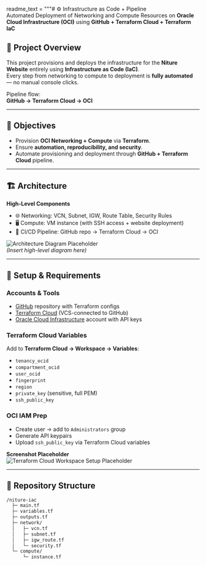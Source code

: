 readme_text = """# ⚙️ Infrastructure as Code + Pipeline  
Automated Deployment of Networking and Compute Resources on **Oracle Cloud Infrastructure (OCI)** using **GitHub + Terraform Cloud + Terraform IaC**  

## 📖 Project Overview  
This project provisions and deploys the infrastructure for the **Niture Website** entirely using **Infrastructure as Code (IaC)**.  
Every step from networking to compute to deployment is **fully automated** — no manual console clicks.  

Pipeline flow:  
**GitHub → Terraform Cloud → OCI**  

---

## 🎯 Objectives  
- Provision **OCI Networking + Compute** via **Terraform**.  
- Ensure **automation, reproducibility, and security**.  
- Automate provisioning and deployment through **GitHub + Terraform Cloud** pipeline.  

---

## 🏗️ Architecture  

**High-Level Components**  
- 🌐 Networking: VCN, Subnet, IGW, Route Table, Security Rules  
- 🖥️ Compute: VM instance (with SSH access + website deployment)  
- 🔄 CI/CD Pipeline: GitHub repo → Terraform Cloud → OCI  

![Architecture Diagram Placeholder](./docs/architecture-diagram.png)  
*(Insert high-level diagram here)*  

---

## 🔑 Setup & Requirements  

### Accounts & Tools  
- [GitHub](https://github.com) repository with Terraform configs  
- [Terraform Cloud](https://app.terraform.io) (VCS-connected to GitHub)  
- [Oracle Cloud Infrastructure](https://oracle.com/cloud/) account with API keys  

### Terraform Cloud Variables  
Add to **Terraform Cloud → Workspace → Variables**:  
- `tenancy_ocid`  
- `compartment_ocid`  
- `user_ocid`  
- `fingerprint`  
- `region`  
- `private_key` (sensitive, full PEM)  
- `ssh_public_key`  

### OCI IAM Prep  
- Create user → add to `Administrators` group  
- Generate API keypairs  
- Upload `ssh_public_key` via Terraform Cloud variables  

**Screenshot Placeholder**  
![Terraform Cloud Workspace Setup Placeholder](./docs/terraform-cloud-setup.png)  

---

## 📂 Repository Structure  

```bash
/niture-iac  
  ├─ main.tf  
  ├─ variables.tf  
  ├─ outputs.tf  
  ├─ network/  
  │   ├─ vcn.tf  
  │   ├─ subnet.tf  
  │   ├─ igw_route.tf  
  │   └─ security.tf  
  └─ compute/  
      └─ instance.tf
